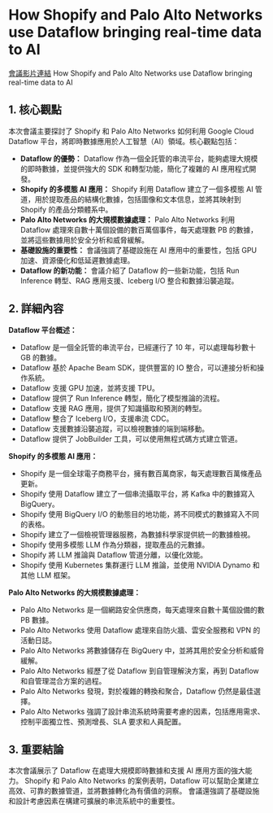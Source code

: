 # How Shopify and Palo Alto Networks use Dataflow bringing real-time data to AI

[會議影片連結](https://www.youtube.com/watch?v=FA8_aIzk5Ts)
How Shopify and Palo Alto Networks use Dataflow bringing real-time data to AI

## 1. 核心觀點

本次會議主要探討了 Shopify 和 Palo Alto Networks 如何利用 Google Cloud Dataflow 平台，將即時數據應用於人工智慧（AI）領域。核心觀點包括：

*   **Dataflow 的優勢：** Dataflow 作為一個全託管的串流平台，能夠處理大規模的即時數據，並提供強大的 SDK 和轉型功能，簡化了複雜的 AI 應用程式開發。
*   **Shopify 的多模態 AI 應用：** Shopify 利用 Dataflow 建立了一個多模態 AI 管道，用於提取產品的結構化數據，包括圖像和文本信息，並將其映射到 Shopify 的產品分類體系中。
*   **Palo Alto Networks 的大規模數據處理：** Palo Alto Networks 利用 Dataflow 處理來自數十萬個設備的數百萬個事件，每天處理數 PB 的數據，並將這些數據用於安全分析和威脅緩解。
*   **基礎設施的重要性：** 會議強調了基礎設施在 AI 應用中的重要性，包括 GPU 加速、資源優化和低延遲數據處理。
*   **Dataflow 的新功能：** 會議介紹了 Dataflow 的一些新功能，包括 Run Inference 轉型、RAG 應用支援、Iceberg I/O 整合和數據沿襲追蹤。

## 2. 詳細內容

**Dataflow 平台概述：**

*   Dataflow 是一個全託管的串流平台，已經運行了 10 年，可以處理每秒數十 GB 的數據。
*   Dataflow 基於 Apache Beam SDK，提供豐富的 IO 整合，可以連接分析和操作系統。
*   Dataflow 支援 GPU 加速，並將支援 TPU。
*   Dataflow 提供了 Run Inference 轉型，簡化了模型推論的流程。
*   Dataflow 支援 RAG 應用，提供了知識攝取和預測的轉型。
*   Dataflow 整合了 Iceberg I/O，支援串流 CDC。
*   Dataflow 支援數據沿襲追蹤，可以檢視數據的端到端移動。
*   Dataflow 提供了 JobBuilder 工具，可以使用無程式碼方式建立管道。

**Shopify 的多模態 AI 應用：**

*   Shopify 是一個全球電子商務平台，擁有數百萬商家，每天處理數百萬條產品更新。
*   Shopify 使用 Dataflow 建立了一個串流攝取平台，將 Kafka 中的數據寫入 BigQuery。
*   Shopify 使用 BigQuery I/O 的動態目的地功能，將不同模式的數據寫入不同的表格。
*   Shopify 建立了一個檢視管理器服務，為數據科學家提供統一的數據檢視。
*   Shopify 使用多模態 LLM 作為分類器，提取產品的元數據。
*   Shopify 將 LLM 推論與 Dataflow 管道分離，以優化效能。
*   Shopify 使用 Kubernetes 集群運行 LLM 推論，並使用 NVIDIA Dynamo 和其他 LLM 框架。

**Palo Alto Networks 的大規模數據處理：**

*   Palo Alto Networks 是一個網路安全供應商，每天處理來自數十萬個設備的數 PB 數據。
*   Palo Alto Networks 使用 Dataflow 處理來自防火牆、雲安全服務和 VPN 的活動日誌。
*   Palo Alto Networks 將數據儲存在 BigQuery 中，並將其用於安全分析和威脅緩解。
*   Palo Alto Networks 經歷了從 Dataflow 到自管理解決方案，再到 Dataflow 和自管理混合方案的過程。
*   Palo Alto Networks 發現，對於複雜的轉換和聚合，Dataflow 仍然是最佳選擇。
*   Palo Alto Networks 強調了設計串流系統時需要考慮的因素，包括應用需求、控制平面獨立性、預測增長、SLA 要求和人員配置。

## 3. 重要結論

本次會議展示了 Dataflow 在處理大規模即時數據和支援 AI 應用方面的強大能力。 Shopify 和 Palo Alto Networks 的案例表明，Dataflow 可以幫助企業建立高效、可靠的數據管道，並將數據轉化為有價值的洞察。 會議還強調了基礎設施和設計考慮因素在構建可擴展的串流系統中的重要性。
